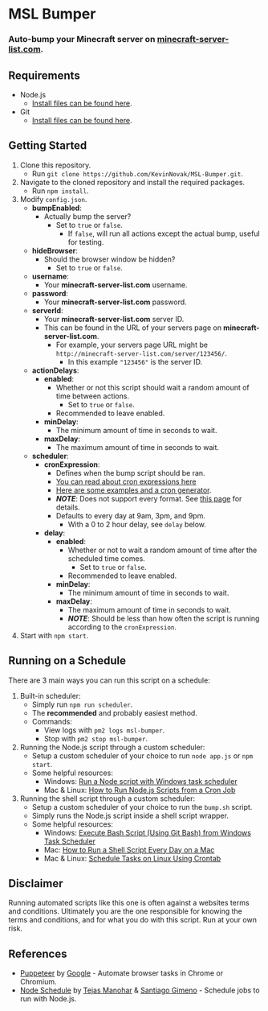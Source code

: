 # MSL Bumper
### Auto-bump your Minecraft server on [minecraft-server-list.com](http://minecraft-server-list.com/).

## Requirements
* Node.js
    * [Install files can be found here](https://nodejs.org/en/download/).
* Git
    * [Install files can be found here](https://git-scm.com/downloads).

## Getting Started
1. Clone this repository.
    * Run ```git clone https://github.com/KevinNovak/MSL-Bumper.git```.
2. Navigate to the cloned repository and install the required packages.
    * Run ```npm install```.
2. Modify ```config.json```.
    * **bumpEnabled**:
        * Actually bump the server?
            * Set to ```true``` or ```false```.
                * If ```false```, will run all actions except the actual bump, useful for testing.
    * **hideBrowser**:
        * Should the browser window be hidden?
            * Set to ```true``` or ```false```.
    * **username**:
        * Your **minecraft-server-list.com** username.
    * **password**:
        * Your **minecraft-server-list.com** password.
    * **serverId**:
        * Your **minecraft-server-list.com** server ID.
        * This can be found in the URL of your servers page on **minecraft-server-list.com**.
            *  For example, your servers page URL might be ```http://minecraft-server-list.com/server/123456/```.
                * In this example ```"123456"``` is the server ID.
    * **actionDelays**:
        * **enabled**:
            * Whether or not this script should wait a random amount of time between actions.
                * Set to ```true``` or ```false```.
            * Recommended to leave enabled.
        * **minDelay**:
            * The minimum amount of time in seconds to wait.
        * **maxDelay**:
            * The maximum amount of time in seconds to wait.
    * **scheduler**:
        * **cronExpression**:
            * Defines when the bump script should be ran.
            * [You can read about cron expressions here](http://www.quartz-scheduler.org/documentation/quartz-2.x/tutorials/crontrigger.html)
            * [Here are some examples and a cron generator](https://www.freeformatter.com/cron-expression-generator-quartz.html).
            * ***NOTE***: Does not support every format. See [this page](https://github.com/harrisiirak/cron-parser#supported-format) for details.
            * Defaults to every day at 9am, 3pm, and 9pm.
                * With a 0 to 2 hour delay, see ```delay``` below.
        * **delay**:
            * **enabled**:
                * Whether or not to wait a random amount of time after the scheduled time comes.
                    * Set to ```true``` or ```false```.
                * Recommended to leave enabled.
            * **minDelay**:
                * The minimum amount of time in seconds to wait.
            * **maxDelay**:
                * The maximum amount of time in seconds to wait.
                * ***NOTE***: Should be less than how often the script is running according to the ```cronExpression```.
3. Start with ```npm start```.

## Running on a Schedule
There are 3 main ways you can run this script on a schedule:
1. Built-in scheduler:
    * Simply run ```npm run scheduler```.
    * The **recommended** and probably easiest method.
    * Commands:
        * View logs with ```pm2 logs msl-bumper```.
        * Stop with ```pm2 stop msl-bumper```. 
2. Running the Node.js script through a custom scheduler:
    * Setup a custom scheduler of your choice to run ```node app.js``` or ```npm start```.
    * Some helpful resources:
        * Windows: [Run a Node script with Windows task scheduler](https://eddyerburgh.me/run-a-node-script-with-windows-task-scheduler)
        * Mac & Linux: [How to Run Node.js Scripts from a Cron Job](https://askmacgyver.com/blog/tutorial/how-to-run-node-scripts-from-a-cron-job)
3. Running the shell script through a custom scheduler:
    * Setup a custom scheduler of your choice to run the ```bump.sh``` script.
    * Simply runs the Node.js script inside a shell script wrapper.
    * Some helpful resources:
        * Windows: [Execute Bash Script (Using Git Bash) from Windows Task Scheduler](https://gist.github.com/damc-dev/eb5e1aef001eef78c0f4)
        * Mac: [How to Run a Shell Script Every Day on a Mac](https://www.dssw.co.uk/blog/2011-05-22-how-to-run-a-shell-script-every-day-on-a-mac/)
        * Mac & Linux: [Schedule Tasks on Linux Using Crontab](https://kvz.io/blog/2007/07/29/schedule-tasks-on-linux-using-crontab/)

## Disclaimer
Running automated scripts like this one is often against a websites terms and conditions. Ultimately you are the one responsible for knowing the terms and conditions, and for what you do with this script. Run at your own risk.

## References
* [Puppeteer](https://developers.google.com/web/tools/puppeteer/) by [Google](https://developers.google.com/) - Automate browser tasks in Chrome or Chromium.
* [Node Schedule](https://github.com/node-schedule/node-schedule) by [Tejas Manohar](https://tejas.io/) & [Santiago Gimeno](https://github.com/santigimeno) - Schedule jobs to run with Node.js.